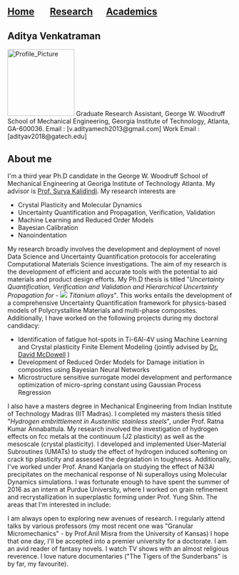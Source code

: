 ## [Home](https://avenkatraman31.github.io/)&nbsp;&nbsp;&nbsp;&nbsp;&nbsp;&nbsp;  [Research](https://avenkatraman31.github.io/research.html)&nbsp;&nbsp;&nbsp;&nbsp;&nbsp;&nbsp;[Academics](https://avenkatraman31.github.io/academics.html)
## Aditya Venkatraman

<img src="https://avenkatraman31.github.io/profile.png" alt="Profile_Picture" style="width: 150px;"/>   
Graduate Research Assistant,  
George W. Woodruff School of Mechanical Engineering,  
Georgia Institute of Technology,  
Atlanta, GA-600036.  
Email : <mailto:v.adityamech2013@gmail.com>[v.adityamech2013@gmail.com]
Work Email : <mailto:adityav2018@gatech.edu>[adityav2018@gatech.edu]

## About me    

I'm a third year Ph.D candidate in the George W. Woodruff School of Mechanical Engineering at Georiga Institute of Technology Atlanta. My advisor is [Prof. Surya Kalidindi](https://scholar.google.com/citations?hl=en&user=C2k6mYwAAAAJ&view_op=list_works&sortby=pubdate). My research interests are
- Crystal Plasticity and Molecular Dynamics
- Uncertainty Quantification and Propagation, Verification, Validation
- Machine Learning and Reduced Order Models
- Bayesian Calibration 
- Nanoindentation 

My research broadly involves the development and deployment of novel Data Science and Uncertainty Quantification protocols for  accelerating Computational Materials Science investigations. The aim of my research is the development of efficient and accurate tools with the potential to aid materials and product design efforts.  My Ph.D thesis is titled "*Uncertainty Quantification, Verification and Validation and Hierarchical Uncertainty Propagation for - <img src="https://latex.codecogs.com/gif.latex?\alpha+\beta" />  Titanium alloys*". This works entails the development of a comprehensive Uncertainty Quantification framework for physics-based models of Polycrystalline Materials and multi-phase composites. Additionally, I have worked on the following projects during my doctoral candidacy: 
- Identification of fatigue hot-spots in Ti-6Al-4V using Machine Learning and Crystal plasticity Finite Element Modeling (jointly advised by [Dr. David McDowell](https://scholar.google.com/citations?hl=en&user=mVYGZ2oAAAAJ&view_op=list_works&sortby=pubdate) )
 - Development of Reduced Order Models for Damage initiation in composites using Bayesian Neural Networks 
 - Microstructure sensitive surrogate model development and performance optimization of micro-spring constant using Gaussian Process Regression

I also have a masters degree in Mechanical Engineering from Indian Institute of Technology Madras (IIT Madras). I completed my masters thesis titled "*Hydrogen embrittlement in Austenitic stainless steels*", under Prof. Ratna Kumar Annabattula. My research involved the investigation of hydrogen effects on fcc metals at the continuum (J2 plasticity) as well as the mesoscale (crystal plasticity). I developed and implemented User-Material Subroutines (UMATs) to study the effect of hydrogen induced softening on crack tip plasticity and assessed the degradation in toughness. Additionally, I've worked under Prof. Anand Kanjarla on studying the effect of Ni3Al precipitates on the mechanical response of Ni superalloys using Molecular Dynamics simulations. I was fortunate enough to have spent the summer of 2016 as an intern at Purdue University, where I worked on grain refinement and recrystallization in superplastic forming under Prof. Yung Shin. The areas that I'm interested in include:

I am always open to exploring new avenues of research. I regularly attend talks by various professors (my most recent one was "Granular Micromechanics" - by Prof.Anil Misra from the University of Kansas) I hope that one day, I'll be accepted into a premier university for a doctorate. I am an avid reader of fantasy novels. I watch TV shows with an almost religious reverence. I love nature documentaries ("The Tigers of the Sunderbans" is by far, my favourite).


